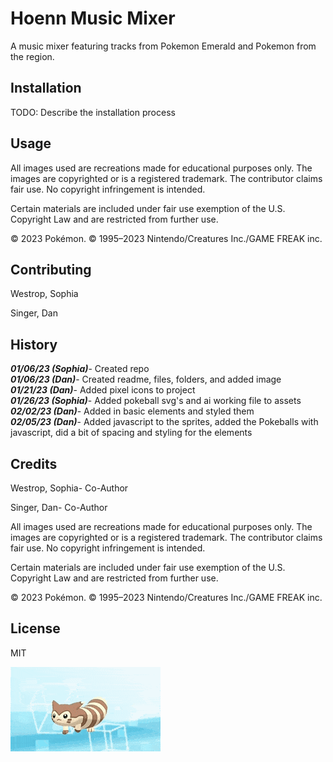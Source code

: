 # Hoenn Music Mixer

A music mixer featuring tracks from Pokemon Emerald and Pokemon from the region.  

## Installation

TODO: Describe the installation process  

## Usage

All images used are recreations made for educational purposes only. The images are copyrighted or is a registered trademark. The contributor claims fair use. No copyright infringement is intended.  

Certain materials are included under fair use exemption of the U.S. Copyright Law and are restricted from further use.  

© 2023 Pokémon. © 1995–2023 Nintendo/Creatures Inc./GAME FREAK inc.  

## Contributing

Westrop, Sophia  

Singer, Dan  

## History

***01/06/23 (Sophia)***- Created repo  
***01/06/23 (Dan)***- Created readme, files, folders, and added image  
***01/21/23 (Dan)***- Added pixel icons to project  
***01/26/23 (Sophia)***- Added pokeball svg's and ai working file to assets  
***02/02/23 (Dan)***- Added in basic elements and styled them  
***02/05/23 (Dan)***- Added javascript to the sprites, added the Pokeballs with javascript, did a bit of spacing and styling for the elements  

## Credits

Westrop, Sophia- Co-Author  

Singer, Dan- Co-Author  

All images used are recreations made for educational purposes only. The images are copyrighted or is a registered trademark. The contributor claims fair use. No copyright infringement is intended.  

Certain materials are included under fair use exemption of the U.S. Copyright Law and are restricted from further use.  

© 2023 Pokémon. © 1995–2023 Nintendo/Creatures Inc./GAME FREAK inc.  

## License

MIT  

![Furret Walking](images/furret_walk.gif)  
